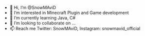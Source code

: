 - 👋 Hi, I’m @SnowMAviD
- 👀 I’m interested in Minecraft Plugin and Game development
- 🌱 I’m currently learning Java, C#
- 💞️ I’m looking to collaborate on ...
- 📫 Reach me Twitter: SnowMAviD, Instagram: snowmavid_official

<!---
SnowMAviD/SnowMAviD is a ✨ special ✨ repository because its `README.md` (this file) appears on your GitHub profile.
You can click the Preview link to take a look at your changes.
--->
